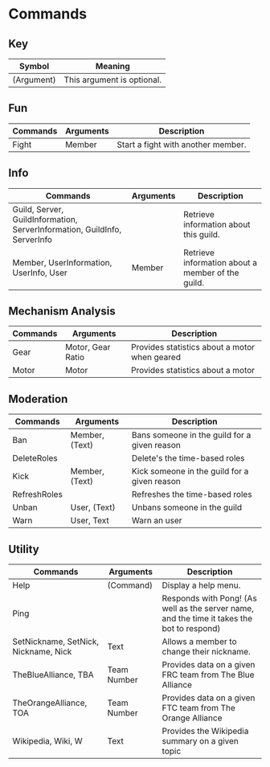 # Commands

## Key
| Symbol     | Meaning                    |
| ---------- | -------------------------- |
| (Argument) | This argument is optional. |

## Fun
| Commands | Arguments | Description                        |
| -------- | --------- | ---------------------------------- |
| Fight    | Member    | Start a fight with another member. |

## Info
| Commands                                                                  | Arguments | Description                                       |
| ------------------------------------------------------------------------- | --------- | ------------------------------------------------- |
| Guild, Server, GuildInformation, ServerInformation, GuildInfo, ServerInfo | <none>    | Retrieve information about this guild.            |
| Member, UserInformation, UserInfo, User                                   | Member    | Retrieve information about a member of the guild. |

## Mechanism Analysis
| Commands | Arguments         | Description                                   |
| -------- | ----------------- | --------------------------------------------- |
| Gear     | Motor, Gear Ratio | Provides statistics about a motor when geared |
| Motor    | Motor             | Provides statistics about a motor             |

## Moderation
| Commands     | Arguments      | Description                                  |
| ------------ | -------------- | -------------------------------------------- |
| Ban          | Member, (Text) | Bans someone in the guild for a given reason |
| DeleteRoles  | <none>         | Delete's the time-based roles                |
| Kick         | Member, (Text) | Kick someone in the guild for a given reason |
| RefreshRoles | <none>         | Refreshes the time-based roles               |
| Unban        | User, (Text)   | Unbans someone in the guild                  |
| Warn         | User, Text     | Warn an user                                 |

## Utility
| Commands                             | Arguments   | Description                                                                                |
| ------------------------------------ | ----------- | ------------------------------------------------------------------------------------------ |
| Help                                 | (Command)   | Display a help menu.                                                                       |
| Ping                                 | <none>      | Responds with Pong! (As well as the server name, and the time it takes the bot to respond) |
| SetNickname, SetNick, Nickname, Nick | Text        | Allows a member to change their nickname.                                                  |
| TheBlueAlliance, TBA                 | Team Number | Provides data on a given FRC team from The Blue Alliance                                   |
| TheOrangeAlliance, TOA               | Team Number | Provides data on a given FTC team from The Orange Alliance                                 |
| Wikipedia, Wiki, W                   | Text        | Provides the Wikipedia summary on a given topic                                            |

